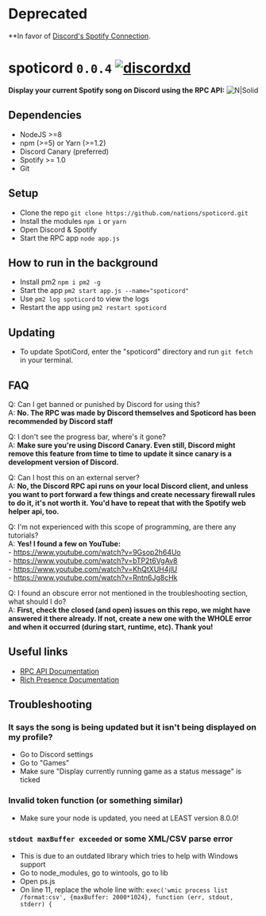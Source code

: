 # **Deprecated**
**In favor of [Discord's Spotify Connection](https://support.discordapp.com/hc/en-us/articles/360000167212).

# spoticord `0.0.4` [![discordxd](https://discordapp.com/api/guilds/297142682894073856/embed.png)](https://discord.gg/nations)
**Display your current Spotify song on Discord using the RPC API:**
![N|Solid](https://s.phineas.io/share/68747470733acx.png)

## Dependencies
  - NodeJS >=8
  - npm (>=5) or Yarn (>=1.2)
  - Discord Canary (preferred)
  - Spotify >= 1.0
  - Git

## Setup

  - Clone the repo `git clone https://github.com/nations/spoticord.git`
  - Install the modules `npm i` or `yarn`
  - Open Discord & Spotify
  - Start the RPC app `node app.js`
  
## How to run in the background

  - Install pm2 `npm i pm2 -g`
  - Start the app `pm2 start app.js --name="spoticord"`
  - Use `pm2 log spoticord` to view the logs
  - Restart the app using `pm2 restart spoticord`

## Updating
  - To update SpotiCord, enter the "spoticord" directory and run `git fetch` in your terminal.

## FAQ
  Q: Can I get banned or punished by Discord for using this?  
  A: **No. The RPC was made by Discord themselves and Spoticord has been recommended by Discord staff**

  Q: I don't see the progress bar, where's it gone?  
  A: **Make sure you're using Discord Canary. Even still, Discord might remove this feature from time to time to update it since canary is a development version of Discord.**

  Q: Can I host this on an external server?  
  A: **No, the Discord RPC api runs on your local Discord client, and unless you want to port forward a few things and create necessary firewall rules to do it, it's not worth it. You'd have to repeat that with the Spotify web helper api, too.**

  Q: I'm not experienced with this scope of programming, are there any tutorials?  
  A: **Yes! I found a few on YouTube:**  
        - https://www.youtube.com/watch?v=9Gsop2h64Uo  
        - https://www.youtube.com/watch?v=bTP2t6VgAv8  
        - https://www.youtube.com/watch?v=KhQtXUH4jlU  
        - https://www.youtube.com/watch?v=Rntn6Jg8cHk


  Q: I found an obscure error not mentioned in the troubleshooting section, what should I do?  
  A: **First, check the closed (and open) issues on this repo, we might have answered it there already. If not, create a new one with the WHOLE error and when it occurred (during start, runtime, etc). Thank you!**

## Useful links

* [RPC API Documentation](https://discordapp.com/developers/docs/topics/rpc)
* [Rich Presence Documentation](https://discordapp.com/developers/docs/rich-presence/how-to)

## Troubleshooting
### It says the song is being updated but it isn't being displayed on my profile?
  - Go to Discord settings
  - Go to "Games"
  - Make sure "Display currently running game as a status message" is ticked

### Invalid token function (or something similar)
  - Make sure your node is updated, you need at LEAST version 8.0.0!

### `stdout maxBuffer exceeded` or some XML/CSV parse error
  - This is due to an outdated library which tries to help with Windows support
  - Go to node_modules, go to wintools, go to lib
  - Open ps.js
  - On line 11, replace the whole line with:
  `exec('wmic process list /format:csv', {maxBuffer: 2000*1024}, function (err, stdout, stderr) {`
